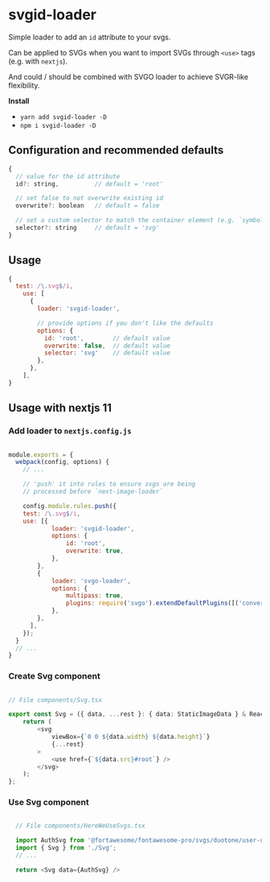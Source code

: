 # svgid-loader

Simple loader to add an `id` attribute to your svgs.   

Can be applied to SVGs when you want to import SVGs through `<use>` tags (e.g. with `nextjs`). 

And could / should be combined with SVGO loader to achieve SVGR-like flexibility.

**Install**

- `yarn add svgid-loader -D`
- `npm i svgid-loader -D`

## Configuration and recommended defaults

```js
{
  // value for the id attribute
  id?: string,          // default = 'root'

  // set false to not overwrite existing id
  overwrite?: boolean   // default = false

  // set a custom selector to match the container element (e.g. `symbol`)
  selector?: string     // default = 'svg'
}
```

## Usage

```js
{
  test: /\.svg$/i,
    use: [
      {
        loader: 'svgid-loader',

        // provide options if you don't like the defaults
        options: {
          id: 'root',        // default value
          overwrite: false,  // default value
          selector: 'svg'    // default value
        },
      },
    ],
}
```

## Usage with nextjs 11

### Add loader to `nextjs.config.js`

```js

module.exports = {
  webpack(config, options) {
    // ...

    // 'push' it into rules to ensure svgs are being 
    // processed before `next-image-loader`

    config.module.rules.push({
    test: /\.svg$/i,
    use: [{
            loader: 'svgid-loader',
            options: {
                id: 'root',
                overwrite: true,
            },
        },
        {
            loader: 'svgo-loader',
            options: {
                multipass: true,
                plugins: require('svgo').extendDefaultPlugins([('convertStyleToAttrs', 'removeStyleElement')]),
            },
        },
      ],
    });
  }
  // ...
}
```

### Create Svg component

```typescript

// File components/Svg.tsx

export const Svg = ({ data, ...rest }: { data: StaticImageData } & React.SVGProps<SVGSVGElement>) => {
	return (
		<svg
			viewBox={`0 0 ${data.width} ${data.height}`}
			{...rest}
		>
			<use href={`${data.src}#root`} />
		</svg>
	);
};

```

### Use Svg component

```typescript

  // File components/HereWeUseSvgs.tsx

  import AuthSvg from '@fortawesome/fontawesome-pro/svgs/duotone/user-unlock.svg';
  import { Svg } from './Svg';
  // ...

  return <Svg data={AuthSvg} />
```
